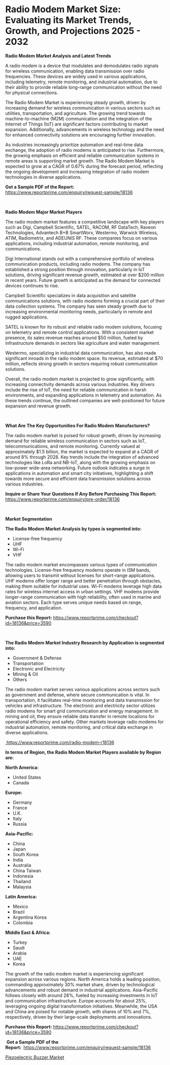 <p><h1>Radio Modem Market Size: Evaluating its Market Trends, Growth, and Projections 2025 - 2032</h1></p><p><strong>Radio Modem Market Analysis and Latest Trends</strong></p>
<p><p>A radio modem is a device that modulates and demodulates radio signals for wireless communication, enabling data transmission over radio frequencies. These devices are widely used in various applications, including telemetry, remote monitoring, and industrial automation, due to their ability to provide reliable long-range communication without the need for physical connections.</p><p>The Radio Modem Market is experiencing steady growth, driven by increasing demand for wireless communication in various sectors such as utilities, transportation, and agriculture. The growing trend towards machine-to-machine (M2M) communication and the integration of the Internet of Things (IoT) are significant factors contributing to market expansion. Additionally, advancements in wireless technology and the need for enhanced connectivity solutions are encouraging further innovation.</p><p>As industries increasingly prioritize automation and real-time data exchange, the adoption of radio modems is anticipated to rise. Furthermore, the growing emphasis on efficient and reliable communication systems in remote areas is supporting market growth. The Radio Modem Market is expected to grow at a CAGR of 0.67% during the forecast period, reflecting the ongoing development and increasing integration of radio modem technologies in diverse applications.</p></p>
<p><strong>Get a Sample PDF of the Report:&nbsp;</strong> <a href="https://www.reportprime.com/enquiry/request-sample/18136?utm_campaign=3370&utm_medium=2&utm_source=Github&utm_content=ia&utm_term=18032025&utm_id=radio-modem">https://www.reportprime.com/enquiry/request-sample/18136</a></p>
<p>&nbsp;</p>
<p><strong>Radio Modem Major Market Players</strong></p>
<p><p>The radio modem market features a competitive landscape with key players such as Digi, Campbell Scientific, SATEL, RACOM, RF DataTech, Raveon Technologies, Advantech B+B SmartWorx, Westermo, Warwick Wireless, ATIM, Radiometrix, and ADEUNIS RF. These companies focus on various applications, including industrial automation, remote monitoring, and communications.</p><p>Digi International stands out with a comprehensive portfolio of wireless communication products, including radio modems. The company has established a strong position through innovation, particularly in IoT solutions, driving significant revenue growth, estimated at over $200 million in recent years. Future growth is anticipated as the demand for connected devices continues to rise.</p><p>Campbell Scientific specializes in data acquisition and satellite communications solutions, with radio modems forming a crucial part of their data collection systems. The company has seen steady growth due to increasing environmental monitoring needs, particularly in remote and rugged applications.</p><p>SATEL is known for its robust and reliable radio modem solutions, focusing on telemetry and remote control applications. With a consistent market presence, its sales revenue reaches around $50 million, fueled by infrastructure demands in sectors like agriculture and water management.</p><p>Westermo, specializing in industrial data communication, has also made significant inroads in the radio modem space. Its revenue, estimated at $70 million, reflects strong growth in sectors requiring robust communication solutions.</p><p>Overall, the radio modem market is projected to grow significantly, with increasing connectivity demands across various industries. Key drivers include the rise of IoT, the need for reliable communication in harsh environments, and expanding applications in telemetry and automation. As these trends continue, the outlined companies are well-positioned for future expansion and revenue growth.</p></p>
<p>&nbsp;</p>
<p><strong>What Are The Key Opportunities For Radio Modem Manufacturers?</strong></p>
<p><p>The radio modem market is poised for robust growth, driven by increasing demand for reliable wireless communication in sectors such as IoT, telecommunications, and remote monitoring. Currently valued at approximately $1.5 billion, the market is expected to expand at a CAGR of around 8% through 2028. Key trends include the integration of advanced technologies like LoRa and NB-IoT, along with the growing emphasis on low-power wide-area networking. Future outlook indicates a surge in applications in automation and smart city initiatives, highlighting a shift towards more secure and efficient data transmission solutions across various industries.</p></p>
<p><strong>Inquire or Share Your Questions If Any Before Purchasing This Report:</strong> <a href="https://www.reportprime.com/enquiry/pre-order/18136?utm_campaign=3370&utm_medium=2&utm_source=Github&utm_content=ia&utm_term=18032025&utm_id=radio-modem">https://www.reportprime.com/enquiry/pre-order/18136</a></p>
<p>&nbsp;</p>
<p><strong>Market Segmentation</strong></p>
<p><strong>The Radio Modem Market Analysis by types is segmented into:</strong></p>
<p><ul><li>License-free frequency</li><li>UHF</li><li>Wi-Fi</li><li>VHF</li></ul></p>
<p><p>The radio modem market encompasses various types of communication technologies. License-free frequency modems operate in ISM bands, allowing users to transmit without licenses for short-range applications. UHF modems offer longer range and better penetration through obstacles, making them suitable for industrial uses. Wi-Fi modems leverage high data rates for wireless internet access in urban settings. VHF modems provide longer-range communication with high reliability, often used in marine and aviation sectors. Each type serves unique needs based on range, frequency, and application.</p></p>
<p><strong>Purchase this Report:&nbsp;</strong><a href="https://www.reportprime.com/checkout?id=18136&price=3590&utm_campaign=3370&utm_medium=2&utm_source=Github&utm_content=ia&utm_term=18032025&utm_id=radio-modem">https://www.reportprime.com/checkout?id=18136&price=3590</a></p>
<p>&nbsp;</p>
<p><strong>The Radio Modem Market Industry Research by Application is segmented into:</strong></p>
<p><ul><li>Government & Defense</li><li>Transportation</li><li>Electronic and Electricity</li><li>Mining & Oil</li><li>Others</li></ul></p>
<p><p>The radio modem market serves various applications across sectors such as government and defense, where secure communication is vital. In transportation, it facilitates real-time monitoring and data transmission for vehicles and infrastructure. The electronic and electricity sector utilizes radio modems for smart grid communication and energy management. In mining and oil, they ensure reliable data transfer in remote locations for operational efficiency and safety. Other markets leverage radio modems for industrial automation, remote monitoring, and critical data exchange in diverse applications.</p></p>
<p><a href="https://www.reportprime.com/radio-modem-r18136?utm_campaign=3370&utm_medium=2&utm_source=Github&utm_content=ia&utm_term=18032025&utm_id=radio-modem">&nbsp;https://www.reportprime.com/radio-modem-r18136</a></p>
<p><strong>In terms of Region, the Radio Modem Market Players available by Region are:</strong></p>
<p>
    <p> <strong> North America: </strong>
        <ul>
            <li>United States</li>
            <li>Canada</li>
        </ul>
        </p> 
    <p> <strong> Europe: </strong>
        <ul>
            <li>Germany</li>
            <li>France</li>
            <li>U.K.</li>
            <li>Italy</li>
            <li>Russia</li>
        </ul>
        </p> 
    <p> <strong> Asia-Pacific: </strong>
        <ul>
            <li>China</li>
            <li>Japan</li>
            <li>South Korea</li>
            <li>India</li>
            <li>Australia</li>
            <li>China Taiwan</li>
            <li>Indonesia</li>
            <li>Thailand</li>
            <li>Malaysia</li>
        </ul>
        </p> 
    <p> <strong> Latin America: </strong>
        <ul>
            <li>Mexico</li>
            <li>Brazil</li>
            <li>Argentina Korea</li>
            <li>Colombia</li>
        </ul>
        </p> 
    <p> <strong> Middle East & Africa: </strong>
        <ul>
            <li>Turkey</li>
            <li>Saudi</li>
            <li>Arabia</li>
            <li>UAE</li>
            <li>Korea</li>
        </ul>
    </p>
    </p>
<p><p>The growth of the radio modem market is experiencing significant expansion across various regions. North America holds a leading position, commanding approximately 30% market share, driven by technological advancements and robust demand in industrial applications. Asia-Pacific follows closely with around 28%, fueled by increasing investments in IoT and communication infrastructure. Europe accounts for about 25%, leveraging ongoing digital transformation initiatives. Meanwhile, the USA and China are poised for notable growth, with shares of 10% and 7%, respectively, driven by their large-scale deployments and innovations.</p></p>
<p><strong>Purchase this Report: </strong><a href="https://www.reportprime.com/checkout?id=18136&price=3590&utm_campaign=3370&utm_medium=2&utm_source=Github&utm_content=ia&utm_term=18032025&utm_id=radio-modem">https://www.reportprime.com/checkout?id=18136&price=3590</a></p>
<p>&nbsp;<strong>Get a Sample PDF of the Report:&nbsp;&nbsp;</strong><a href="https://www.reportprime.com/enquiry/request-sample/18136?utm_campaign=3370&utm_medium=2&utm_source=Github&utm_content=ia&utm_term=18032025&utm_id=radio-modem">https://www.reportprime.com/enquiry/request-sample/18136</a></p>
<p><strong></strong></p>
<p><p><a href="https://github.com/rrosasdaunas/Market-Research-Report-List-1/blob/main/piezoelectric-buzzer-market.md?utm_campaign=3370&utm_medium=2&utm_source=Github&utm_content=ia&utm_term=18032025&utm_id=radio-modem">Piezoelectric Buzzer Market</a></p></p>
